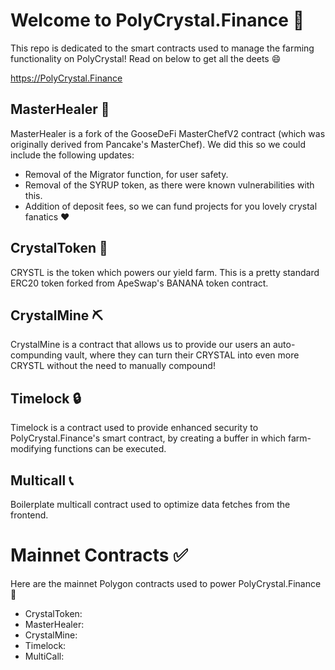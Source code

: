 # Welcome to PolyCrystal.Finance 💎

This repo is dedicated to the smart contracts used to manage the farming functionality on PolyCrystal! Read on below to get all the deets 😄

https://PolyCrystal.Finance 

## MasterHealer 🙏
MasterHealer is a fork of the GooseDeFi MasterChefV2 contract (which was originally derived from Pancake's MasterChef). We did this so we could include the following updates:

- Removal of the Migrator function, for user safety.
- Removal of the SYRUP token, as there were known vulnerabilities with this.
- Addition of deposit fees, so we can fund projects for you lovely crystal fanatics ❤️

## CrystalToken 🔮
CRYSTL is the token which powers our yield farm. This is a pretty standard ERC20 token forked from ApeSwap's BANANA token contract.

## CrystalMine ⛏
CrystalMine is a contract that allows us to provide our users an auto-compunding vault, where they can turn their CRYSTAL into even more CRYSTL without the need to manually compound!

## Timelock 🔒
Timelock is a contract used to provide enhanced security to PolyCrystal.Finance's smart contract, by creating a buffer in which farm-modifying functions can be executed.

## Multicall 📞
Boilerplate multicall contract used to optimize data fetches from the frontend.


# Mainnet Contracts ✅

Here are the mainnet Polygon contracts used to power PolyCrystal.Finance 💎

- CrystalToken: [](https)
- MasterHealer: []()
- CrystalMine: []()
- Timelock: []()
- MultiCall: []()
